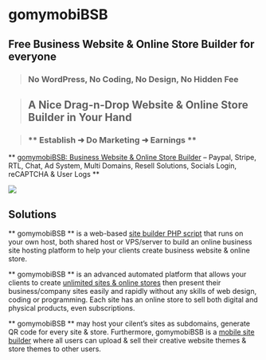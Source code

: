 # gomymobiBSB

## Free Business Website &amp; Online Store Builder for everyone

> ### No WordPress, No Coding, No Design, No Hidden Fee

> ## A Nice Drag-n-Drop Website & Online Store Builder in Your Hand

> ### ** Establish ➜ Do Marketing ➜ Earnings **

** [gomymobiBSB: Business Website & Online Store Builder](https://www.prescriptz.com/script/gomymobi-site-builder-platform/) – Paypal, Stripe, RTL, Chat, Ad System, Multi Domains, Resell Solutions, Socials Login, reCAPTCHA & User Logs **

<img src="https://improxy.benchmarkemail.com/http://www.gomymobi.com/app/uploads/media/public/objects/macbook.png">

## Solutions
** gomymobiBSB ** is a web-based [site builder PHP script](https://www.prescriptz.com/script/gomymobi-site-builder-platform/) that runs on your own host, both shared host or VPS/server to build an online business site hosting platform to help your clients create business website & online store.

** gomymobiBSB ** is an advanced automated platform that allows your clients to create [unlimited sites & online stores](https://www.gomymobi.com/) then present their business/company sites easily and rapidly without any skills of web design, coding or programming. Each site has an online store to sell both digital and physical products, even subscriptions.

** gomymobiBSB ** may host your cilent’s sites as subdomains, generate QR code for every site & store. Furthermore, gomymobiBSB is a [mobile site builder](https://www.gomymobi.com/) where all users can upload & sell their creative website themes & store themes to other users.
